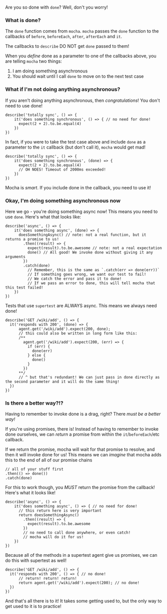 Are you so done with `done`? Well, don't you worry!

### What is done?

The `done` function comes from `mocha`. `mocha` passes the `done` function to the callbacks of `before`, `beforeEach`, `after`, `afterEach` and `it`.

The callbacks to `describe` DO NOT get `done` passed to them!

When you *define* done as a parameter to one of the callbacks above, you are telling `mocha` two things:

1. I am doing something asynchronous
2. You should wait until I call `done` to move on to the next test case

### What if I'm not doing anything asynchronous?

If you aren't doing anything asynchronous, then *congratulations*! You don't need to use done!

```
describe('totally sync', () => {
    it('does something synchronous', () => { // no need for done!
      expect(2 + 2).to.be.equal(4)
    })
})
```

In fact, if you were to take the test case above and include `done` as a parameter to the `it` callback (but don't call it), `mocha` would get mad!

```
describe('totally sync', () => {
    it('does something synchronous', (done) => {
      expect(2 + 2).to.be.equal(4)
      // OH NOES! Timeout of 2000ms exceeded!
    })
})
```

Mocha is _smart_. If you include done in the callback, you need to use it!

### Okay, I'm doing something asynchronous now

Here we go - you're doing something async now! This means you need to use `done`. Here's what that looks like:

```
describe('async', () => {
    it('does something async', (done) => {
      doesSomethingAsync() // note: not a real function, but it returns a promise to us!
        .then((result) => {
          expect(result).to.be.awesome // note: not a real expectation
          done() // All good! We invoke done without giving it any arguments
        })
        .catch(done)
          // Remember, this is the same as `.catch(err => done(err))`
          // If something goes wrong, we want our test to fail!
          // We catch the error and pass it to done!
          // If we pass an error to done, this will tell mocha that this test failed!
    })
})
```

Tests that use `supertest` are ALWAYS async. This means we always need done!

```
describe('GET /wiki/add', () => {
  it('responds with 200', (done) => {
      agent.get('/wiki/add').expect(200, done);
      // this could also be written in long form like this:
      /**
        agent.get('/wiki/add').expect(200, (err) => {
          if (err) {
            done(err)
          } else {
            done()
          }
        })
      **/
      // ^ but that's redundant! We can just pass in done directly as the second parameter and it will do the same thing!
  })
})
```

### Is there a better way?!?

Having to remember to invoke done is a drag, right? There _must be a better way!_

If you're using promises, there is! Instead of having to remember to invoke done ourselves, we can *return* a promise from within the `it`/`beforeEach`/etc callback.

If we return the promise, mocha will wait for that promise to resolve, and then it will invoke done for us! This means we can _imagine_ that mocha adds this to the end of all of our promise chains

```
// all of your stuff first
.then(() => done())
.catch(done)
```

For this to work though, you *MUST* return the promise from the callback! Here's what it looks like!

```
describe('async', () => {
    it('does something async', () => { // no need for done!
      // this return here is very important
      return doesSomethingAsync()
        .then((result) => {
          expect(result).to.be.awesome
        })
        // no need to call done anywhere, or even catch!
        // mocha will do it for us!
    })
})
```

Because all of the methods in a supertest agent give us promises, we can do this with supertest as well!

```
describe('GET /wiki/add', () => {
  it('responds with 200', () => { // no done!
      // return! return! return!
      return agent.get('/wiki/add').expect(200); // no done!
  })
})
```

And that's all there is to it! It takes some getting used to, but the only way to get used to it is to practice!
